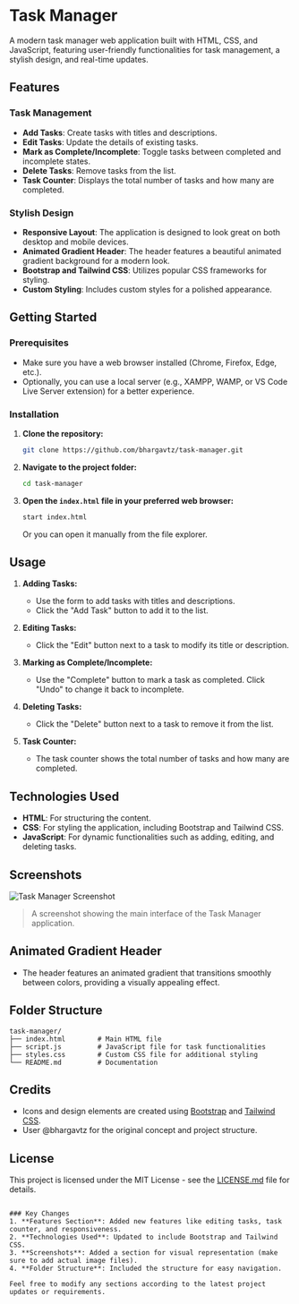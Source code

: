 # Task Manager

A modern task manager web application built with HTML, CSS, and JavaScript, featuring user-friendly functionalities for task management, a stylish design, and real-time updates.

## Features

### Task Management
- **Add Tasks**: Create tasks with titles and descriptions.
- **Edit Tasks**: Update the details of existing tasks.
- **Mark as Complete/Incomplete**: Toggle tasks between completed and incomplete states.
- **Delete Tasks**: Remove tasks from the list.
- **Task Counter**: Displays the total number of tasks and how many are completed.

### Stylish Design
- **Responsive Layout**: The application is designed to look great on both desktop and mobile devices.
- **Animated Gradient Header**: The header features a beautiful animated gradient background for a modern look.
- **Bootstrap and Tailwind CSS**: Utilizes popular CSS frameworks for styling.
- **Custom Styling**: Includes custom styles for a polished appearance.

## Getting Started

### Prerequisites
- Make sure you have a web browser installed (Chrome, Firefox, Edge, etc.).
- Optionally, you can use a local server (e.g., XAMPP, WAMP, or VS Code Live Server extension) for a better experience.

### Installation

1. **Clone the repository:**
   ```bash
   git clone https://github.com/bhargavtz/task-manager.git
   ```
2. **Navigate to the project folder:**
   ```bash
   cd task-manager
   ```
3. **Open the `index.html` file in your preferred web browser:**
   ```bash
   start index.html
   ```
   Or you can open it manually from the file explorer.

## Usage

1. **Adding Tasks:**
   - Use the form to add tasks with titles and descriptions.
   - Click the "Add Task" button to add it to the list.

2. **Editing Tasks:**
   - Click the "Edit" button next to a task to modify its title or description.

3. **Marking as Complete/Incomplete:**
   - Use the "Complete" button to mark a task as completed. Click "Undo" to change it back to incomplete.

4. **Deleting Tasks:**
   - Click the "Delete" button next to a task to remove it from the list.

5. **Task Counter:**
   - The task counter shows the total number of tasks and how many are completed.

## Technologies Used
- **HTML**: For structuring the content.
- **CSS**: For styling the application, including Bootstrap and Tailwind CSS.
- **JavaScript**: For dynamic functionalities such as adding, editing, and deleting tasks.

## Screenshots
![Task Manager Screenshot](https://i.ibb.co/nwkvsGB/Screenshot-199.png)
> A screenshot showing the main interface of the Task Manager application.

## Animated Gradient Header
- The header features an animated gradient that transitions smoothly between colors, providing a visually appealing effect.

## Folder Structure
```
task-manager/
├── index.html        # Main HTML file
├── script.js         # JavaScript file for task functionalities
├── styles.css        # Custom CSS file for additional styling
└── README.md         # Documentation
```

## Credits
- Icons and design elements are created using [Bootstrap](https://getbootstrap.com) and [Tailwind CSS](https://tailwindcss.com).
- User @bhargavtz for the original concept and project structure.

## License
This project is licensed under the MIT License - see the [LICENSE.md](LICENSE.md) file for details.
```

### Key Changes
1. **Features Section**: Added new features like editing tasks, task counter, and responsiveness.
2. **Technologies Used**: Updated to include Bootstrap and Tailwind CSS.
3. **Screenshots**: Added a section for visual representation (make sure to add actual image files).
4. **Folder Structure**: Included the structure for easy navigation.

Feel free to modify any sections according to the latest project updates or requirements.